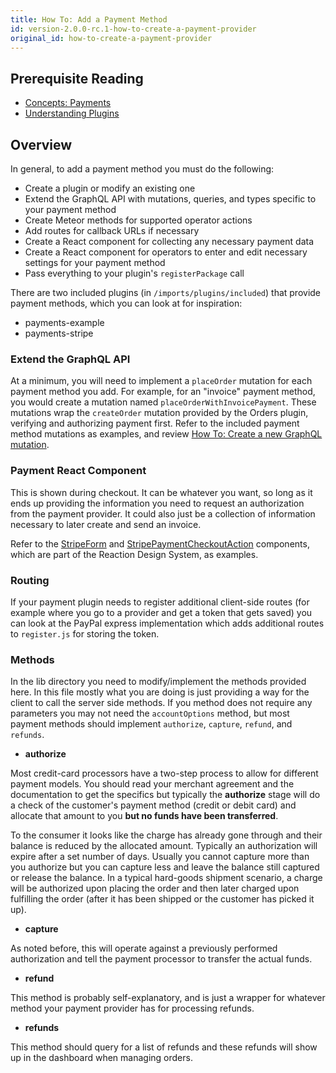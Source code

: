 ```yaml
---
title: How To: Add a Payment Method
id: version-2.0.0-rc.1-how-to-create-a-payment-provider
original_id: how-to-create-a-payment-provider
---
```


## Prerequisite Reading
- [Concepts: Payments](./concepts-payments.md)
- [Understanding Plugins](./core-plugins-intro.md)

## Overview
In general, to add a payment method you must do the following:
- Create a plugin or modify an existing one
- Extend the GraphQL API with mutations, queries, and types specific to your payment method
- Create Meteor methods for supported operator actions
- Add routes for callback URLs if necessary
- Create a React component for collecting any necessary payment data
- Create a React component for operators to enter and edit necessary settings for your payment method
- Pass everything to your plugin's `registerPackage` call

There are two included plugins (in `/imports/plugins/included`) that provide payment methods, which you can look at for inspiration:
- payments-example
- payments-stripe

### Extend the GraphQL API

At a minimum, you will need to implement a `placeOrder` mutation for each payment method you add. For example, for an "invoice" payment method, you would create a mutation named `placeOrderWithInvoicePayment`. These mutations wrap the `createOrder` mutation provided by the Orders plugin, verifying and authorizing payment first. Refer to the included payment method mutations as examples, and review [How To: Create a new GraphQL mutation](./graphql-create-mutation.md).

### Payment React Component

This is shown during checkout. It can be whatever you want, so long as it ends up providing the information you need to request an authorization from the payment provider. It could also just be a collection of information necessary to later create and send an invoice.

Refer to the [StripeForm](https://stoic-hodgkin-c0179e.netlify.com/#!/StripeForm) and [StripePaymentCheckoutAction](https://stoic-hodgkin-c0179e.netlify.com/#!/StripePaymentCheckoutAction) components, which are part of the Reaction Design System, as examples.

### Routing

If your payment plugin needs to register additional client-side routes (for example where you go to a provider and get a token that gets saved) you can look at the PayPal express
implementation which adds additional routes to `register.js` for storing the token.

### Methods

In the lib directory you need to modify/implement the methods provided
here. In this file mostly what you are doing is just providing a way for
the client to call the server side methods. If you method does not
require any parameters you may not need the `accountOptions` method, but
most payment methods should implement `authorize`, `capture`, `refund`,
and `refunds`.

- **authorize**

Most credit-card processors have a two-step process to allow for different payment models. You should read your merchant agreement and the documentation to get the specifics but typically the **authorize** stage will do a check of the customer's payment method (credit or debit card) and allocate that amount to you **but no funds have been transferred**.

To the consumer it looks like the charge has already gone through and their balance is reduced by the allocated amount. Typically an authorization will expire after a set number of days. Usually you cannot capture more than you authorize but you can capture less and leave the balance still captured or release the balance. In a typical hard-goods shipment scenario, a charge will be authorized upon placing the order and then later charged upon fulfilling the order (after it has been shipped or the customer has picked it up).

- **capture**

As noted before, this will operate against a previously performed authorization and tell the payment processor to transfer the actual funds.

- **refund**

This method is probably self-explanatory, and is just a wrapper for whatever method your payment provider has for processing refunds.

- **refunds**

This method should query for a list of refunds and these refunds will show up in the dashboard when managing orders.
